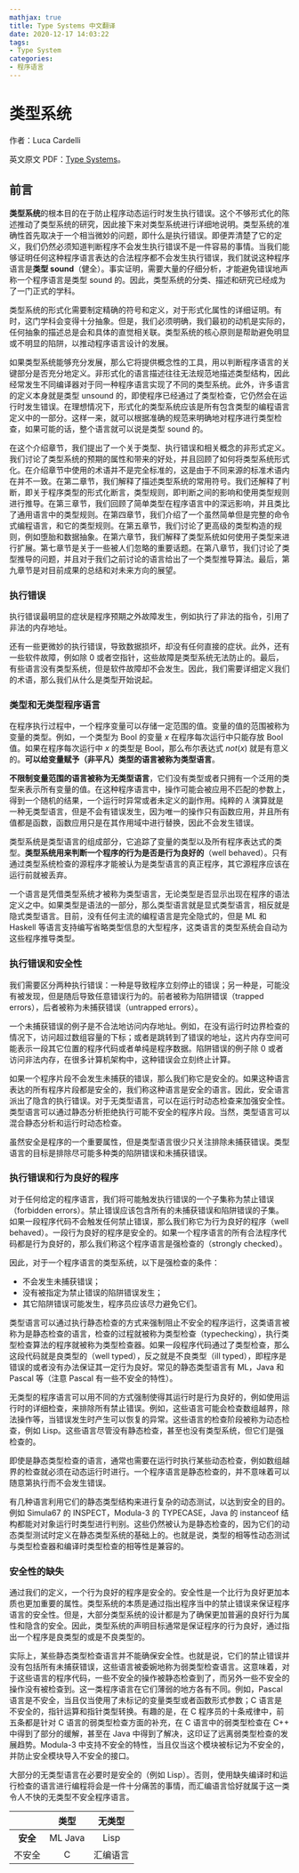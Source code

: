 ```yaml
---
mathjax: true
title: Type Systems 中文翻译
date: 2020-12-17 14:03:22
tags:
- Type System
categories:
- 程序语言
---
```


# 类型系统

作者：Luca Cardelli

英文原文 PDF：[Type Systems](https://xlor.cn/uploads/pdf/TypeSystems.pdf)。

<!--more-->

## 前言

**类型系统**的根本目的在于防止程序动态运行时发生执行错误。这个不够形式化的陈述推动了类型系统的研究，因此接下来对类型系统进行详细地说明。类型系统的准确性首先取决于一个相当微妙的问题，即什么是执行错误。即便弄清楚了它的定义，我们仍然必须知道判断程序不会发生执行错误不是一件容易的事情。当我们能够证明任何这种程序语言表达的合法程序都不会发生执行错误，我们就说这种程序语言是**类型 sound**（健全）。事实证明，需要大量的仔细分析，才能避免错误地声称一个程序语言是类型 sound 的。因此，类型系统的分类、描述和研究已经成为了一门正式的学科。

类型系统的形式化需要制定精确的符号和定义，对于形式化属性的详细证明。有时，这门学科会变得十分抽象。但是，我们必须明确，我们最初的动机是实际的，任何抽象的描述总是会和具体的直觉相关联。类型系统的核心原则是帮助避免明显或不明显的陷阱，以推动程序语言设计的发展。

如果类型系统能够充分发展，那么它将提供概念性的工具，用以判断程序语言的关键部分是否充分地定义。非形式化的语言描述往往无法规范地描述类型结构，因此经常发生不同编译器对于同一种程序语言实现了不同的类型系统。此外，许多语言的定义本身就是类型 unsound 的，即使程序已经通过了类型检查，它仍然会在运行时发生错误。在理想情况下，形式化的类型系统应该是所有包含类型的编程语言定义中的一部分。这样一来，就可以根据准确的规范来明确地对程序进行类型检查，如果可能的话，整个语言就可以说是类型 sound 的。

在这个介绍章节，我们提出了一个关于类型、执行错误和相关概念的非形式定义。我们讨论了类型系统的预期的属性和带来的好处，并且回顾了如何将类型系统形式化。在介绍章节中使用的术语并不是完全标准的，这是由于不同来源的标准术语内在并不一致。在第二章节，我们解释了描述类型系统的常用符号。我们还解释了判断，即关于程序类型的形式化断言，类型规则，即判断之间的影响和使用类型规则进行推导。在第三章节，我们回顾了简单类型在程序语言中的深远影响，并且类比了通用语言中的类型规则。在第四章节，我们介绍了一个虽然简单但是完整的命令式编程语言，和它的类型规则。在第五章节，我们讨论了更高级的类型构造的规则，例如堕胎和数据抽象。在第六章节，我们解释了类型系统如何使用子类型来进行扩展。第七章节是关于一些被人们忽略的重要话题。在第八章节，我们讨论了类型推导的问题，并且对于我们之前讨论的语言给出了一个类型推导算法。最后，第九章节是对目前成果的总结和对未来方向的展望。

### 执行错误

执行错误最明显的症状是程序预期之外故障发生，例如执行了非法的指令，引用了非法的内存地址。

还有一些更微妙的执行错误，导致数据损坏，却没有任何直接的症状。此外，还有一些软件故障，例如除 0 或者空指针，这些故障是类型系统无法防止的。最后，有些语言没有类型系统，但是软件故障却不会发生。因此，我们需要详细定义我们的术语，那么我们从什么是类型开始说起。

### 类型和无类型程序语言

在程序执行过程中，一个程序变量可以存储一定范围的值。变量的值的范围被称为变量的类型。例如，一个类型为 Bool 的变量 $x$ 在程序每次运行中只能存放 Bool 值。如果在程序每次运行中 $x$ 的类型是 Bool，那么布尔表达式 $not(x)$ 就是有意义的。**可以给变量赋予（非平凡）类型的语言被称为类型语言**。

**不限制变量范围的语言被称为无类型语言**，它们没有类型或者只拥有一个泛用的类型来表示所有变量的值。在这种程序语言中，操作可能会被应用不匹配的参数上，得到一个随机的结果，一个运行时异常或者未定义的副作用。纯粹的 $\lambda$ 演算就是一种无类型语言，但是不会有错误发生，因为唯一的操作只有函数应用，并且所有值都是函数，函数应用只是在其作用域中进行替换，因此不会发生错误。

类型系统是类型语言的组成部分，它追踪了变量的类型以及所有程序表达式的类型。**类型系统用来判断一个程序的行为是否是行为良好的**（well behaved）。只有通过类型系统检查的源程序才能被认为是类型语言的真正程序，其它源程序应该在运行前就被丢弃。

一个语言是凭借类型系统才被称为类型语言，无论类型是否显示出现在程序的语法定义之中。如果类型是语法的一部分，那么类型语言就是显式类型语言，相反就是隐式类型语言。目前，没有任何主流的编程语言是完全隐式的，但是 ML 和 Haskell 等语言支持编写省略类型信息的大型程序，这类语言的类型系统会自动为这些程序推导类型。

### 执行错误和安全性

我们需要区分两种执行错误：一种是导致程序立刻停止的错误；另一种是，可能没有被发现，但是随后导致任意错误行为的。前者被称为陷阱错误（trapped errors），后者被称为未捕获错误（untrapped errors）。

一个未捕获错误的例子是不合法地访问内存地址。例如，在没有运行时边界检查的情况下，访问超过数组容量的下标；或者是跳转到了错误的地址，这片内存空间可能表示一段其它位置的程序代码或者单纯是程序数据。陷阱错误的例子除 $0$ 或者访问非法内存，在很多计算机架构中，这种错误会立刻终止计算。

如果一个程序片段不会发生未捕获的错误，那么我们称它是安全的。如果这种语言表达的所有程序片段都是安全的，我们称这种语言是安全的语言。因此，安全语言派出了隐含的执行错误。对于无类型语言，可以在运行时动态检查来加强安全性。类型语言可以通过静态分析拒绝执行可能不安全的程序片段。当然，类型语言可以混合静态分析和运行时动态检查。

虽然安全是程序的一个重要属性，但是类型语言很少只关注排除未捕获错误。类型语言的目标是排除尽可能多种类的陷阱错误和未捕获错误。

### 执行错误和行为良好的程序

对于任何给定的程序语言，我们将可能触发执行错误的一个子集称为禁止错误（forbidden errors）。禁止错误应该包含所有的未捕获错误和陷阱错误的子集。如果一段程序代码不会触发任何禁止错误，那么我们称它为行为良好的程序（well behaved）。一段行为良好的程序是安全的。如果一个程序语言的所有合法程序代码都是行为良好的，那么我们称这个程序语言是强检查的（strongly checked）。

因此，对于一个程序语言的类型系统，以下是强检查的条件：

+ 不会发生未捕获错误；
+ 没有被指定为禁止错误的陷阱错误发生；
+ 其它陷阱错误可能发生，程序员应该尽力避免它们。

类型语言可以通过执行静态检查的方式来强制阻止不安全的程序运行，这类语言被称为是静态检查的语言，检查的过程就被称为类型检查（typechecking），执行类型检查算法的程序就被称为类型检查器。如果一段程序代码通过了类型检查，那么这段代码就是良类型的（well typed），反之就是不良类型（ill typed），即程序是错误的或者没有办法保证其一定行为良好。常见的静态类型语言有 ML，Java 和 Pascal 等（注意 Pascal 有一些不安全的特性）。

无类型的程序语言可以用不同的方式强制使得其运行时是行为良好的，例如使用运行时的详细检查，来排除所有禁止错误。例如，这些语言可能会检查数组越界，除法操作等，当错误发生时产生可以恢复的异常。这些语言的检查阶段被称为动态检查，例如 Lisp。这些语言尽管没有静态检查，甚至也没有类型系统，但它们是强检查的。

即使是静态类型检查的语言，通常也需要在运行时执行某些动态检查，例如数组越界的检查就必须在动态运行时进行。一个程序语言是静态检查的，并不意味着可以随意第执行而不会发生错误。

有几种语言利用它们的静态类型结构来进行复杂的动态测试，以达到安全的目的。例如 Simula67 的 INSPECT，Modula-3 的 TYPECASE，Java 的 instanceof 结构都能对对象运行时类型进行判别。这些仍然被认为是静态检查的，因为它们的动态类型测试时定义在静态类型系统的基础上的。也就是说，类型的相等性动态测试与类型检查器和编译时类型检查的相等性是兼容的。

### 安全性的缺失

通过我们的定义，一个行为良好的程序是安全的。安全性是一个比行为良好更加本质也更加重要的属性。类型系统的本质是通过指出程序当中的禁止错误来保证程序语言的安全性。但是，大部分类型系统的设计都是为了确保更加普遍的良好行为属性和隐含的安全。因此，类型系统的声明目标通常是保证程序的行为良好，通过指出一个程序是良类型的或是不良类型的。

实际上，某些静态类型检查语言并不能确保安全性。也就是说，它们的禁止错误并没有包括所有未捕获错误，这些语言被委婉地称为弱类型检查语言。这意味着，对于这些语言的程序代码，一些不安全的操作被静态检查到了，而另外一些不安全的操作没有被检查到。这一类程序语言在它们薄弱的地方各有不同。例如，Pascal 语言是不安全，当且仅当使用了未标记的变量类型或者函数形式参数；C 语言是不安全的，指针运算和指针类型转换。有趣的是，在 C 程序员的十条戒律中，前五条都是针对 C 语言的弱类型检查方面的补充，在 C 语言中的弱类型检查在 C++ 中得到了部分的缓解，甚至在 Java 中得到了解决，这印证了远离弱类型检查的发展趋势。Modula-3 中支持不安全的特性，当且仅当这个模块被标记为不安全的，并防止安全模块导入不安全的接口。

大部分的无类型语言在必要时是安全的（例如 Lisp）。否则，使用缺失编译时和运行检查的语言进行编程将会是一件十分痛苦的事情，而汇编语言恰好就属于这一类令人不快的无类型不安全程序语言。

|          |  类型   |  无类型  |
| :------: | :-----: | :------: |
| **安全** | ML Java |   Lisp   |
|  不安全  |    C    | 汇编语言 |
